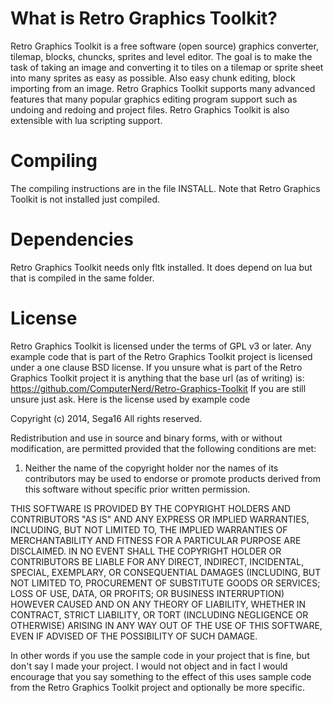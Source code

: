 # What is Retro Graphics Toolkit?
Retro Graphics Toolkit is a free software (open source) graphics converter, tilemap, blocks, chuncks, sprites and level editor.
The goal is to make the task of taking an image and converting it to tiles on a tilemap or sprite sheet into many sprites as easy as possible.
Also easy chunk editing, block importing from an image.
Retro Graphics Toolkit supports many advanced features that many popular graphics editing program support such as undoing and redoing and project files.
Retro Graphics Toolkit is also extensible with lua scripting support.

# Compiling
The compiling instructions are in the file INSTALL. Note that Retro Graphics Toolkit is not installed just compiled.

# Dependencies
Retro Graphics Toolkit needs only fltk installed. It does depend on lua but that is compiled in the same folder.

# License
Retro Graphics Toolkit is licensed under the terms of GPL v3 or later.
Any example code that is part of the Retro Graphics Toolkit project is licensed under a one clause BSD license.
If you unsure what is part of the Retro Graphics Toolkit project it is anything that the base url (as of writing) is: https://github.com/ComputerNerd/Retro-Graphics-Toolkit
If you are still unsure just ask.
Here is the license used by example code

Copyright (c) 2014, Sega16
All rights reserved.

Redistribution and use in source and binary forms, with or without modification, are permitted provided that the following conditions are met:

1. Neither the name of the copyright holder nor the names of its contributors may be used to endorse or promote products derived from this software without specific prior written permission.

THIS SOFTWARE IS PROVIDED BY THE COPYRIGHT HOLDERS AND CONTRIBUTORS "AS IS" AND ANY EXPRESS OR IMPLIED WARRANTIES, INCLUDING, BUT NOT LIMITED TO, THE IMPLIED WARRANTIES OF MERCHANTABILITY AND FITNESS FOR A PARTICULAR PURPOSE ARE DISCLAIMED. IN NO EVENT SHALL THE COPYRIGHT HOLDER OR CONTRIBUTORS BE LIABLE FOR ANY DIRECT, INDIRECT, INCIDENTAL, SPECIAL, EXEMPLARY, OR CONSEQUENTIAL DAMAGES (INCLUDING, BUT NOT LIMITED TO, PROCUREMENT OF SUBSTITUTE GOODS OR SERVICES; LOSS OF USE, DATA, OR PROFITS; OR BUSINESS INTERRUPTION) HOWEVER CAUSED AND ON ANY THEORY OF LIABILITY, WHETHER IN CONTRACT, STRICT LIABILITY, OR TORT (INCLUDING NEGLIGENCE OR OTHERWISE) ARISING IN ANY WAY OUT OF THE USE OF THIS SOFTWARE, EVEN IF ADVISED OF THE POSSIBILITY OF SUCH DAMAGE.

In other words if you use the sample code in your project that is fine, but don't say I made your project.
I would not object and in fact I would encourage that you say something to the effect of this uses sample code from the Retro Graphics Toolkit project and optionally be more specific.
